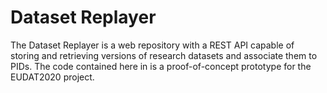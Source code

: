 # Dataset Replayer

The Dataset Replayer is a web repository with a REST API capable of storing and retrieving versions of research datasets and associate them to PIDs. The code contained here in is a proof-of-concept prototype for the EUDAT2020 project. 
